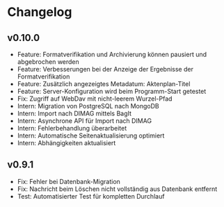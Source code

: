 # Changelog

## v0.10.0

- Feature: Formatverifikation und Archivierung können pausiert und abgebrochen werden
- Feature: Verbesserungen bei der Anzeige der Ergebnisse der Formatverifikation
- Feature: Zusätzlich angezeigtes Metadatum: Aktenplan-Titel
- Feature: Server-Konfiguration wird beim Programm-Start getestet
- Fix: Zugriff auf WebDav mit nicht-leerem Wurzel-Pfad
- Intern: Migration von PostgreSQL nach MongoDB
- Intern: Import nach DIMAG mittels BagIt
- Intern: Asynchrone API für Import nach DIMAG
- Intern: Fehlerbehandlung überarbeitet
- Intern: Automatische Seitenaktualisierung optimiert
- Intern: Abhängigkeiten aktualisiert

## v0.9.1

- Fix: Fehler bei Datenbank-Migration
- Fix: Nachricht beim Löschen nicht vollständig aus Datenbank entfernt
- Test: Automatisierter Test für kompletten Durchlauf
